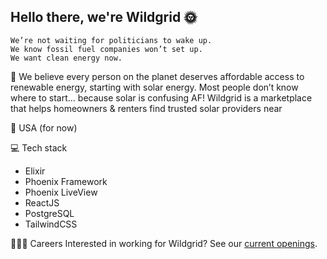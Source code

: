 ## Hello there, we're Wildgrid 🌞 

```
We’re not waiting for politicians to wake up.
We know fossil fuel companies won’t set up.
We want clean energy now.  
```
🌱 We believe every person on the planet deserves affordable access to renewable energy, starting with solar energy. Most people don’t know where to start... because solar is confusing AF! Wildgrid is a marketplace that helps homeowners & renters find trusted solar providers near 

📍 USA (for now)

💻 Tech stack
- Elixir
- Phoenix Framework
- Phoenix LiveView
- ReactJS
- PostgreSQL
- TailwindCSS

🧑🏻‍💻 Careers
Interested in working for Wildgrid?
See our <a href="https://wildgrid.notion.site/Current-Openings-b249b5bebb9c4fa4a7e696617260877a" target="_blank">current openings</a>.
